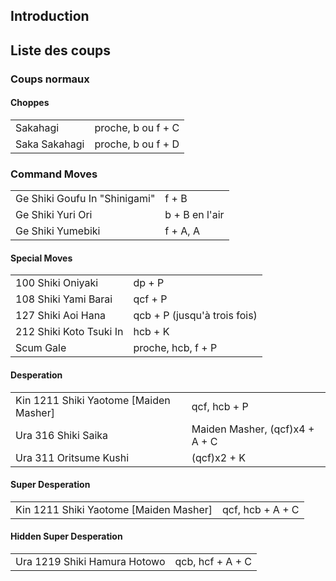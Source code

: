 ## Introduction

## Liste des coups

### Coups normaux

#### Choppes

|               |                    |
|---------------|--------------------|
| Sakahagi      | proche, b ou f + C |
| Saka Sakahagi | proche, b ou f + D |

### Command Moves

|                               |                |
|-------------------------------|----------------|
| Ge Shiki Goufu In "Shinigami" | f + B          |
| Ge Shiki Yuri Ori             | b + B en l'air |
| Ge Shiki Yumebiki             | f + A, A       |

#### Special Moves

|                         |                              |
|-------------------------|------------------------------|
| 100 Shiki Oniyaki       | dp + P                       |
| 108 Shiki Yami Barai    | qcf + P                      |
| 127 Shiki Aoi Hana      | qcb + P (jusqu'à trois fois) |
| 212 Shiki Koto Tsuki In | hcb + K                      |
| Scum Gale               | proche, hcb, f + P           |

#### Desperation

|                                          |                                |
|------------------------------------------|--------------------------------|
| Kin 1211 Shiki Yaotome \[Maiden Masher\] | qcf, hcb + P                   |
| Ura 316 Shiki Saika                      | Maiden Masher, (qcf)x4 + A + C |
| Ura 311 Oritsume Kushi                   | (qcf)x2 + K                    |

#### Super Desperation

|                                          |                  |
|------------------------------------------|------------------|
| Kin 1211 Shiki Yaotome \[Maiden Masher\] | qcf, hcb + A + C |

#### Hidden Super Desperation

|                              |                  |
|------------------------------|------------------|
| Ura 1219 Shiki Hamura Hotowo | qcb, hcf + A + C |

